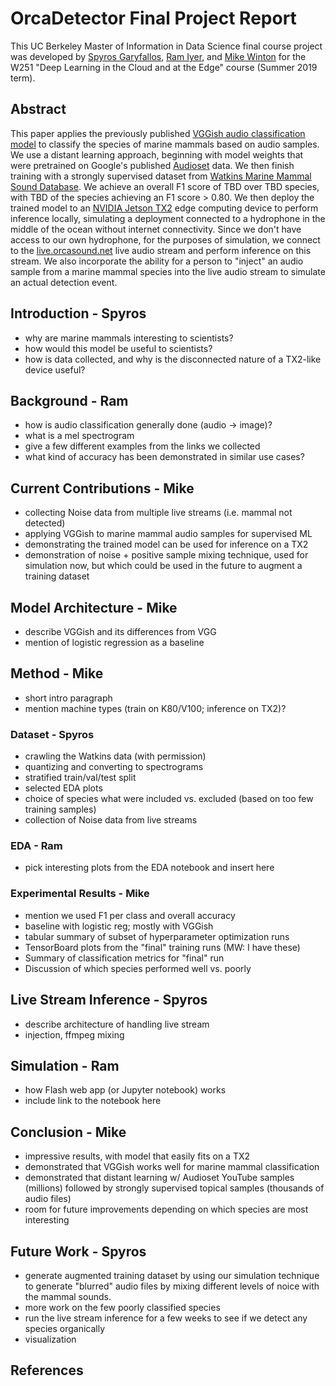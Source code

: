 # OrcaDetector Final Project Report

This UC Berkeley Master of Information in Data Science final course project was developed by
[Spyros Garyfallos](mailto:spiros.garifallos@berkeley.edu ), [Ram Iyer](mailto:ram.iyer@berkeley.edu), and [Mike Winton](mailto:mwinton@berkeley.edu) for the W251 "Deep Learning in the Cloud and at the Edge" course (Summer 2019 term).

## Abstract

This paper applies the previously published [VGGish audio classification model](TBD) to classify the species of marine mammals based on audio samples.  We use a distant learning approach, beginning with model weights that were pretrained on Google's published [Audioset](TBD) data.  We then finish training with a strongly supervised dataset from [Watkins Marine Mammal Sound Database](https://cis.whoi.edu/science/B/whalesounds/fullCuts.cfm).  We achieve an overall F1 score of TBD over TBD species, with TBD of the species achieving an F1 score > 0.80.  We then deploy the trained model to an [NVIDIA Jetson TX2](TBD) edge computing device to perform inference locally, simulating a deployment connected to a hydrophone in the middle of the ocean without internet connectivity.   Since we don't have access to our own hydrophone, for the purposes of simulation, we connect to the [live.orcasound.net](http://live.orcasound.net) live audio stream and perform inference on this stream.  We also incorporate the ability for a person to "inject" an audio sample from a marine mammal species into the live audio stream to simulate an actual detection event.

## Introduction - Spyros

- why are marine mammals interesting to scientists? 
- how would this model be useful to scientists?
- how is data collected, and why is the disconnected nature of a TX2-like device useful?

## Background - Ram

- how is audio classification generally done (audio -> image)?
- what is a mel spectrogram
- give a few different examples from the links we collected
- what kind of accuracy has been demonstrated in similar use cases?

## Current Contributions - Mike

- collecting Noise data from multiple live streams (i.e. mammal not detected)
- applying VGGish to marine mammal audio samples for supervised ML
- demonstrating the trained model can be used for inference on a TX2
- demonstration of noise + positive sample mixing technique, used for simulation now, but which could be used in the future to augment a training dataset

## Model Architecture - Mike

- describe VGGish and its differences from VGG
- mention of logistic regression as a baseline

## Method - Mike

- short intro paragraph
- mention machine types (train on K80/V100; inference on TX2)?

### Dataset - Spyros

- crawling the Watkins data (with permission)
- quantizing and converting to spectrograms
- stratified train/val/test split
- selected EDA plots
- choice of species what were included vs. excluded (based on too few training samples)
- collection of Noise data from live streams

### EDA - Ram

- pick interesting plots from the EDA notebook and insert here

### Experimental Results - Mike

- mention we used F1 per class and overall accuracy
- baseline with logistic reg; mostly with VGGish
- tabular summary of subset of hyperparameter optimization runs
- TensorBoard plots from the "final" training runs (MW: I have these)
- Summary of classification metrics for "final" run
- Discussion of which species performed well vs. poorly

## Live Stream Inference - Spyros

- describe architecture of handling live stream
- injection, ffmpeg mixing

## Simulation - Ram

- how Flash web app (or Jupyter notebook) works
- include link to the notebook here

## Conclusion - Mike

- impressive results, with model that easily fits on a TX2
- demonstrated that VGGish works well for marine mammal classification
- demonstrated that distant learning w/ Audioset YouTube samples (millions) followed by strongly supervised topical samples (thousands of audio files)
- room for future improvements depending on which species are most interesting

## Future Work - Spyros

- generate augmented training dataset by using our simulation technique to generate "blurred" audio files by mixing different levels of noice with the mammal sounds.
- more work on the few poorly classified species
- run the live stream inference for a few weeks to see if we detect any species organically
- visualization

## References

 
